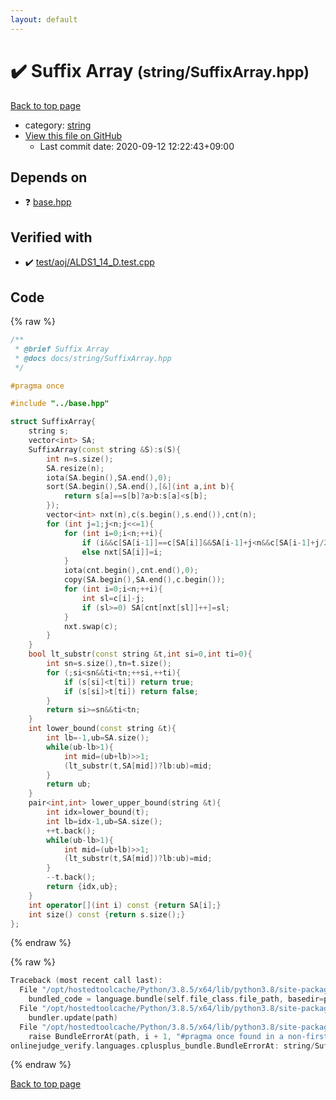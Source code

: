 ```yaml
---
layout: default
---
```


<!-- mathjax config similar to math.stackexchange -->
<script type="text/javascript" async
  src="https://cdnjs.cloudflare.com/ajax/libs/mathjax/2.7.5/MathJax.js?config=TeX-MML-AM_CHTML">
</script>
<script type="text/x-mathjax-config">
  MathJax.Hub.Config({
    TeX: { equationNumbers: { autoNumber: "AMS" }},
    tex2jax: {
      inlineMath: [ ['$','$'] ],
      processEscapes: true
    },
    "HTML-CSS": { matchFontHeight: false },
    displayAlign: "left",
    displayIndent: "2em"
  });
</script>

<script type="text/javascript" src="https://cdnjs.cloudflare.com/ajax/libs/jquery/3.4.1/jquery.min.js"></script>
<script src="https://cdn.jsdelivr.net/npm/jquery-balloon-js@1.1.2/jquery.balloon.min.js" integrity="sha256-ZEYs9VrgAeNuPvs15E39OsyOJaIkXEEt10fzxJ20+2I=" crossorigin="anonymous"></script>
<script type="text/javascript" src="../../assets/js/copy-button.js"></script>
<link rel="stylesheet" href="../../assets/css/copy-button.css" />


# :heavy_check_mark: Suffix Array <small>(string/SuffixArray.hpp)</small>

<a href="../../index.html">Back to top page</a>

* category: <a href="../../index.html#b45cffe084dd3d20d928bee85e7b0f21">string</a>
* <a href="{{ site.github.repository_url }}/blob/master/string/SuffixArray.hpp">View this file on GitHub</a>
    - Last commit date: 2020-09-12 12:22:43+09:00




## Depends on

* :question: <a href="../base.hpp.html">base.hpp</a>


## Verified with

* :heavy_check_mark: <a href="../../verify/test/aoj/ALDS1_14_D.test.cpp.html">test/aoj/ALDS1_14_D.test.cpp</a>


## Code

<a id="unbundled"></a>
{% raw %}
```cpp
/**
 * @brief Suffix Array
 * @docs docs/string/SuffixArray.hpp
 */

#pragma once

#include "../base.hpp"

struct SuffixArray{
    string s;
    vector<int> SA;
    SuffixArray(const string &S):s(S){
        int n=s.size();
        SA.resize(n);
        iota(SA.begin(),SA.end(),0);
        sort(SA.begin(),SA.end(),[&](int a,int b){
            return s[a]==s[b]?a>b:s[a]<s[b];
        });
        vector<int> nxt(n),c(s.begin(),s.end()),cnt(n);
        for (int j=1;j<n;j<<=1){
            for (int i=0;i<n;++i){
                if (i&&c[SA[i-1]]==c[SA[i]]&&SA[i-1]+j<n&&c[SA[i-1]+j/2]==c[SA[i]+j/2]) nxt[SA[i]]=nxt[SA[i-1]];
                else nxt[SA[i]]=i;
            }
            iota(cnt.begin(),cnt.end(),0);
            copy(SA.begin(),SA.end(),c.begin());
            for (int i=0;i<n;++i){
                int sl=c[i]-j;
                if (sl>=0) SA[cnt[nxt[sl]]++]=sl;
            }
            nxt.swap(c);
        }
    }
    bool lt_substr(const string &t,int si=0,int ti=0){
        int sn=s.size(),tn=t.size();
        for (;si<sn&&ti<tn;++si,++ti){
            if (s[si]<t[ti]) return true;
            if (s[si]>t[ti]) return false;
        }
        return si>=sn&&ti<tn;
    }
    int lower_bound(const string &t){
        int lb=-1,ub=SA.size();
        while(ub-lb>1){
            int mid=(ub+lb)>>1;
            (lt_substr(t,SA[mid])?lb:ub)=mid;
        }
        return ub;
    }
    pair<int,int> lower_upper_bound(string &t){
        int idx=lower_bound(t);
        int lb=idx-1,ub=SA.size();
        ++t.back();
        while(ub-lb>1){
            int mid=(ub+lb)>>1;
            (lt_substr(t,SA[mid])?lb:ub)=mid;
        }
        --t.back();
        return {idx,ub};
    }
    int operator[](int i) const {return SA[i];}
    int size() const {return s.size();}
};
```
{% endraw %}

<a id="bundled"></a>
{% raw %}
```cpp
Traceback (most recent call last):
  File "/opt/hostedtoolcache/Python/3.8.5/x64/lib/python3.8/site-packages/onlinejudge_verify/docs.py", line 349, in write_contents
    bundled_code = language.bundle(self.file_class.file_path, basedir=pathlib.Path.cwd())
  File "/opt/hostedtoolcache/Python/3.8.5/x64/lib/python3.8/site-packages/onlinejudge_verify/languages/cplusplus.py", line 185, in bundle
    bundler.update(path)
  File "/opt/hostedtoolcache/Python/3.8.5/x64/lib/python3.8/site-packages/onlinejudge_verify/languages/cplusplus_bundle.py", line 310, in update
    raise BundleErrorAt(path, i + 1, "#pragma once found in a non-first line")
onlinejudge_verify.languages.cplusplus_bundle.BundleErrorAt: string/SuffixArray.hpp: line 6: #pragma once found in a non-first line

```
{% endraw %}

<a href="../../index.html">Back to top page</a>


